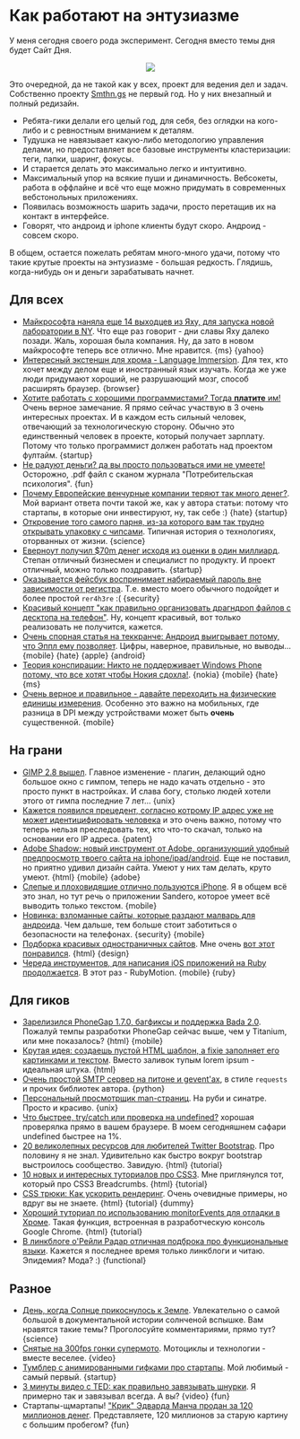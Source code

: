 # Как работают на энтузиазме
У меня сегодня своего рода эксперимент. Сегодня вместо темы дня будет Сайт Дня.

<div style="text-align: center"><a href='http://thn.gs'><img src='http://addmeto.cc/images/posts/thn-gs-screenshot.png' style='float: none' /></a></div>

Это очередной, да не такой как у всех, проект для ведения дел и задач. Собственно проекту [Smthn.gs](http://thn.gs/) не первый год. Но у них внезапный и полный редизайн. 

* Ребята-гики делали его целый год, для себя, без оглядки на кого-либо и с ревностным вниманием к деталям.
* Тудушка не навязывает какую-либо методологию управления делами, но предоставляет все базовые инструменты кластеризации: теги, папки, шаринг, фокусы.
* И старается делать это максимально легко и интуитивно.
* Максимальный упор на всякие пуши и динамичность. Вебсокеты, работа в оффлайне и всё что еще можно придумать в современных вебстонольных приложениях.
* Появилась возможность шарить задачи, просто перетащив их на контакт в интерфейсе.
* Говорят, что андроид и iphone клиенты будут скоро. Андроид - совсем скоро.

В общем, остается пожелать ребятам много-много удачи, потому что такие крутые проекты на энтузиазме - большая редкость.
Глядишь, когда-нибудь он и деньги зарабатывать начнет.


## Для всех
* [Майкрософта наняла еще 14 выходцев из Яху, для запуска новой лаборатории в NY](http://allthingsd.com/20120502/microsoft-hires-14-yahoo-researchers-to-kickstart-new-nyc-research-lab/). Что еще раз говорит - дни славы Яху далеко позади. Жаль, хорошая была компания. Ну, да зато в новом майкрософте теперь все отлично. Мне нравится. {ms} {yahoo}
* [Интересный экстеншн для хрома - Language Immersion](https://chrome.google.com/webstore/detail/bedbecnakfcpmkpddjfnfihogkaggkhl). Для тех, кто хочет между делом еще и иностранный язык изучать. Когда же уже люди придумают хороший, не разрушающий мозг, способ расширять браузер. {browser}
* [Хотите работать с хорошими программистами? Тогда **платите** им!](http://www.irrlicht3d.org/pivot/entry.php?id=1295) Очень верное замечание. Я прямо сейчас участвую в 3 очень интересных проектах. И в каждом есть сильный человек, отвечающий за технологическую сторону. Обычно это единственный человек в проекте, который получает зарплату. Потому что только программист должен работать над проектом фултайм. {startup}
* [Не радуют деньги? да вы просто пользоваться ими не умеете!](http://www.wjh.harvard.edu/~dtg/DUNN%20GILBERT%20&%20WILSON%20%282011%29.pdf) Осторожно, .pdf файл с сканом журнала "Потребительская психология". {fun}
* [Почему Европейские венчурные компании теряют так много денег?](http://www.kernelmag.com/yiannopoulos/2066/gurgle-gurgle-gurgle/). Мой вариант ответа почти такой же, как у автора статьи: потому что стартапы, в которые они инвестируют, ну, так себе :) {hate} {startup}
* [Откровение того самого парня, из-за которого вам так трудно открывать упаковку с чипсами](http://www.rheothing.com/2012/05/im-that-guy.html). Типичная история о технологиях, оторванных от жизни. {science}
* [Еверноут получил $70m денег исходя из оценки в один миллиард](http://techcrunch.com/2012/05/03/evernote-70-million/). Степан отличный бизнесмен и специалист по продукту. И проект отличный, можно только поздравить. {startup}
* [Оказывается фейсбук воспринимает набираемый пароль вне зависимости от регистра](http://www.labnol.org/internet/facebook-account-passwords/21241/). Т.е. вместо моего обычного подойдет и более простой `rer4h3re` :( {security}
* [Красивый концепт "как правильно организовать драгндроп файлов с десктопа на телефон"](http://www.fastcodesign.com/1669665/watch-this-ingenious-ui-idea-for-dragging-files-from-your-phone-to-computer). Ну, концепт красивый, вот только реализовать не получится, кажется.
* [Очень спорная статья на теккранче: Андроид выигрывает потому, что Эппл ему позволяет](http://techcrunch.com/2012/05/02/winning-in-neither-name-nor-spirit/). Цифры, наверное, правильные, но выводы... {mobile} {hate} {apple} {android}
* [Теория конспирации: Никто не поддерживает Windows Phone потому, что все хотят чтобы Нокия сдохла!](http://www.intomobile.com/2012/05/03/conspiracy-theory-no-one-supporting-windows-phone-because-everyone-wants-see-nokia-die/). {nokia} {mobile} {hate} {ms}
* [Очень верное и правильное - давайте переходить на физические единицы измерения](http://smus.com/physical-units/). Особенно это важно на мобильных, где разница в DPI между устройствами может быть **очень** существенной. {mobile}

## На грани
* [GIMP 2.8 вышел](http://www.webupd8.org/2012/05/gimp-28-stable-finally-available-for.html). Главное изменение - плагин, делающий одно большое окно с гимпом, теперь не надо качать отдельно - это просто пункт в настройках. И слава богу, столько людей хотели этого от гимпа последние 7 лет... {unix}
* [Кажется появился прецедент, согласно котрому IP адрес уже не может идентицифировать человека](http://torrentfreak.com/judge-an-ip-address-doesnt-identify-a-person-120503/) и это очень важно, потому что теперь нельзя преследовать тех, кто что-то скачал, только на основании его IP адреса. {patent}
* [Adobe Shadow: новый инструмент от Adobe, организующий удобный предпросмотр твоего сайта на iphone/ipad/android](http://html.adobe.com/toolsandservices/shadow/). Еще не поставил, но приятно удивил дизайн сайта. Умеют у них там делать, круто умеют. {html} {mobile} {adobe}
* [Слепые и плоховидящие отлично пользуются iPhone](http://www.theatlantic.com/technology/archive/2012/05/how-the-blind-are-reinventing-the-iphone/256589/). Я в общем всё это знал, но тут речь о приложении Sandero, которое умеет всё выводить только текстом. {mobile}
* [Новинка: взломанные сайты, которые раздают малварь для андроида](http://www.zdnet.com/blog/security/a-first-hacked-sites-with-android-drive-by-download-malware/11810). Чем дальше, тем больше стоит заботиться о безопасности на телефонах. {security} {mobile}
* [Подборка красивых одностраничных сайтов](http://www.webdesignerdepot.com/2012/05/roundup-of-single-page-websites/). Мне очень [вот этот понравился](http://www.anthonyfonte.com/). {html} {design}
* [Череда инструментов, для написания iOS приложений на Ruby продолжается](http://arstechnica.com/business/news/2012/05/exclusive-building-ruby-ios-applications-with-rubymotion.ars). В этот раз - RubyMotion. {mobile} {ruby}


## Для гиков
* [Зарелизился PhoneGap 1.7.0, багфиксы и поддержка Bada 2.0](http://phonegap.com/2012/05/02/phonegap-1-7-0-released/). Пожалуй темпы разработки PhoneGap сейчас выше, чем у Titanium, или мне показалось? {html} {mobile}
* [Крутая идея: создаешь пустой HTML шаблон, а fixie заполняет его картинками и текстом](http://fixiejs.com/). Вместо заливок тупым lorem ipsum - идеальная штука. {html}
* [Очень простой SMTP сервер на питоне и  gevent'ах](https://github.com/kennethreitz/inbox.py), в стиле `requests` и прочих библиотек автора. {python}
* [Персональный просмотрщик man-страниц](https://github.com/jimeh/manservant). На руби и синатре. Просто и красиво. {unix}
* [Что быстрее, try/catch или проверка на undefined?](http://jsperf.com/try-catch-error-perf/3) хорошая проверялка прямо в вашем браузере. В моем сегодняшнем сафари undefined быстрее на 1%.
* [20 великолепных ресурсов для любителей Twitter Bootstrap](http://designshack.net/articles/css/20-awesome-resources-for-twitter-bootstrap-lovers/). Про половину я не знал. Удивительно как быстро вокруг bootstrap выстроилось сообщество. Завидую. {html} {tutorial}
* [10 новых и интересных туториалов про CSS3](http://www.gonzoblog.nl/2012/05/10-fresh-and-useful-pure-css3-tutorials-no-javascript/). Мне приглянулся тот, который про CSS3 Breadcrumbs. {html} {tutorial}
* [CSS трюки: Как ускорить рендеринг](http://www.onextrapixel.com/2012/05/03/css-tricks-how-to-speed-up-css-rendering/). Очень очевидные примеры, но вдруг вы не знаете. {html} {tutorial} {dummy}
* [Хороший туториал по использованию monitorEvents для отладки в Хроме](http://www.briangrinstead.com/blog/chrome-developer-tools-monitorevents). Такая функция, встроенная в разработческую консоль Google Chrome. {html} {tutorial}
* [В линкблоге о'Рейли Радар отличная подброка про функциональные языки](http://radar.oreilly.com/2012/05/functional-languages-functional-techniques.html). Кажется я последнее время только линкблоги и читаю. Эпидемия? Мода? :) {functional}

## Разное
* [День, когда Солнце прикоснулось к Земле](http://arstechnica.com/science/news/2012/05/1859s-great-auroral-stormthe-week-the-sun-touched-the-earth.ars). Увлекательно о самой большой в документальной истории солнченой вспышке. Вам нравятся такие темы? Проголосуйте комментариями, прямо тут? {science}
* [Снятые на 300fps гонки супермото](http://vimeo.com/40853735). Мотоциклы и технологии - вместе веселее. {video}
* [Тумблер с анимированными гифками про стартапы](http://runningastartup.tumblr.com/). Мой любимый - самый первый. {startup}
* [3 минуты видео с TED: как правильно завязывать шнурки](http://www.ted.com/talks/terry_moore_how_to_tie_your_shoes.html). Я примерно так и завязывал всегда. А вы? {video} {fun}
* Стартапы-щмартапы! ["Крик" Эдварда Манча продан за 120 миллионов денег](http://edition.cnn.com/2012/05/02/us/new-york-the-scream/index.html). Представляете, 120 миллионов за старую картину с большим пробегом? {fun}